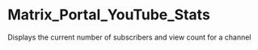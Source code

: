 # Matrix_Portal_YouTube_Stats
Displays the current number of subscribers and view count for a channel
